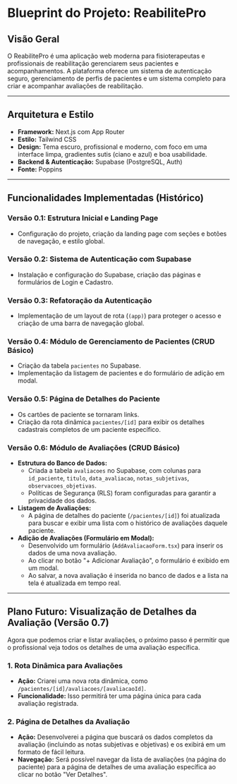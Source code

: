 
# Blueprint do Projeto: ReabilitePro

## Visão Geral

O ReabilitePro é uma aplicação web moderna para fisioterapeutas e profissionais de reabilitação gerenciarem seus pacientes e acompanhamentos. A plataforma oferece um sistema de autenticação seguro, gerenciamento de perfis de pacientes e um sistema completo para criar e acompanhar avaliações de reabilitação.

---

## Arquitetura e Estilo

- **Framework:** Next.js com App Router
- **Estilo:** Tailwind CSS
- **Design:** Tema escuro, profissional e moderno, com foco em uma interface limpa, gradientes sutis (ciano e azul) e boa usabilidade.
- **Backend & Autenticação:** Supabase (PostgreSQL, Auth)
- **Fonte:** Poppins

---

## Funcionalidades Implementadas (Histórico)

### **Versão 0.1: Estrutura Inicial e Landing Page**
- Configuração do projeto, criação da landing page com seções e botões de navegação, e estilo global.

### **Versão 0.2: Sistema de Autenticação com Supabase**
- Instalação e configuração do Supabase, criação das páginas e formulários de Login e Cadastro.

### **Versão 0.3: Refatoração da Autenticação**
- Implementação de um layout de rota (`(app)`) para proteger o acesso e criação de uma barra de navegação global.

### **Versão 0.4: Módulo de Gerenciamento de Pacientes (CRUD Básico)**
- Criação da tabela `pacientes` no Supabase.
- Implementação da listagem de pacientes e do formulário de adição em modal.

### **Versão 0.5: Página de Detalhes do Paciente**
- Os cartões de paciente se tornaram links.
- Criação da rota dinâmica `pacientes/[id]` para exibir os detalhes cadastrais completos de um paciente específico.

### **Versão 0.6: Módulo de Avaliações (CRUD Básico)**
- **Estrutura do Banco de Dados:**
  - Criada a tabela `avaliacoes` no Supabase, com colunas para `id_paciente`, `titulo`, `data_avaliacao`, `notas_subjetivas`, `observacoes_objetivas`.
  - Políticas de Segurança (RLS) foram configuradas para garantir a privacidade dos dados.
- **Listagem de Avaliações:**
  - A página de detalhes do paciente (`/pacientes/[id]`) foi atualizada para buscar e exibir uma lista com o histórico de avaliações daquele paciente.
- **Adição de Avaliações (Formulário em Modal):**
  - Desenvolvido um formulário (`AddAvaliacaoForm.tsx`) para inserir os dados de uma nova avaliação.
  - Ao clicar no botão "+ Adicionar Avaliação", o formulário é exibido em um modal.
  - Ao salvar, a nova avaliação é inserida no banco de dados e a lista na tela é atualizada em tempo real.

---

## **Plano Futuro: Visualização de Detalhes da Avaliação (Versão 0.7)**

Agora que podemos criar e listar avaliações, o próximo passo é permitir que o profissional veja todos os detalhes de uma avaliação específica.

### **1. Rota Dinâmica para Avaliações**
- **Ação:** Criarei uma nova rota dinâmica, como `/pacientes/[id]/avaliacoes/[avaliacaoId]`.
- **Funcionalidade:** Isso permitirá ter uma página única para cada avaliação registrada.

### **2. Página de Detalhes da Avaliação**
- **Ação:** Desenvolverei a página que buscará os dados completos da avaliação (incluindo as notas subjetivas e objetivas) e os exibirá em um formato de fácil leitura.
- **Navegação:** Será possível navegar da lista de avaliações (na página do paciente) para a página de detalhes de uma avaliação específica ao clicar no botão "Ver Detalhes".
